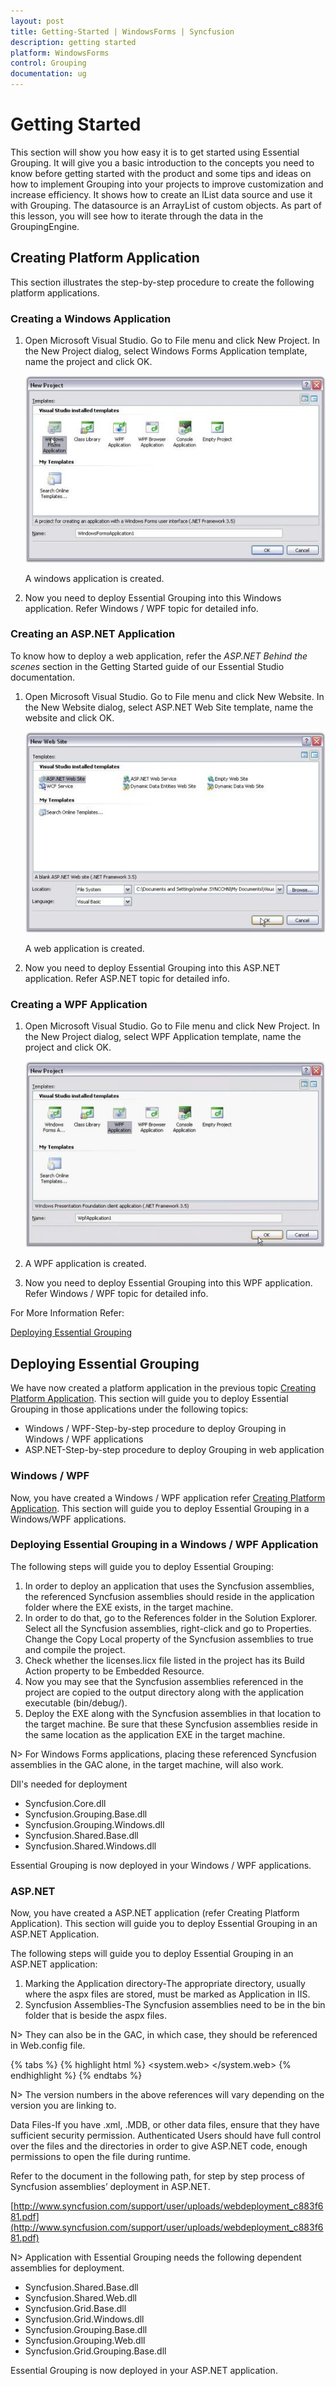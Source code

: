 ```yaml
---
layout: post
title: Getting-Started | WindowsForms | Syncfusion
description: getting started
platform: WindowsForms
control: Grouping
documentation: ug
---
```


# Getting Started

This section will show you how easy it is to get started using Essential Grouping. It will give you a basic introduction to the concepts you need to know before getting started with the product and some tips and ideas on how to implement Grouping into your projects to improve customization and increase efficiency. It shows how to create an IList data source and use it with Grouping. The datasource is an ArrayList of custom objects. As part of this lesson, you will see how to iterate through the data in the GroupingEngine.

## Creating Platform Application

This section illustrates the step-by-step procedure to create the following platform applications.



### Creating a Windows Application

1. Open Microsoft Visual Studio. Go to File menu and click New Project. In the New Project dialog, select Windows Forms Application template, name the project and click OK. 

   ![](Getting-Started_images/Getting-Started_img1.jpeg)





   A windows application is created.

2. Now you need to deploy Essential Grouping into this Windows application. Refer Windows / WPF topic for detailed info.



### Creating an ASP.NET Application

To know how to deploy a web application, refer the _ASP.NET Behind the scenes_ section in the Getting Started guide of our Essential Studio documentation. 

1. Open Microsoft Visual Studio. Go to File menu and click New Website. In the New Website dialog, select ASP.NET Web Site template, name the website and click OK. 



   ![](Getting-Started_images/Getting-Started_img2.jpeg)



   A web application is created.

2. Now you need to deploy Essential Grouping into this ASP.NET application. Refer ASP.NET topic for detailed info.



### Creating a WPF Application

1. Open Microsoft Visual Studio. Go to File menu and click New Project. In the New Project dialog, select WPF Application template, name the project and click OK. 

   ![](Getting-Started_images/Getting-Started_img3.jpeg)

2. A WPF application is created.
3. Now you need to deploy Essential Grouping into this WPF application. Refer Windows / WPF topic for detailed info.



For More Information Refer:

[Deploying Essential Grouping](#deploying-essential-grouping)

## Deploying Essential Grouping

We have now created a platform application in the previous topic [Creating Platform Application](#creating-platform-application). This section will guide you to deploy Essential Grouping in those applications under the following topics:

* Windows / WPF-Step-by-step procedure to deploy Grouping in Windows / WPF applications
* ASP.NET-Step-by-step procedure to deploy Grouping in web application

### Windows / WPF


Now, you have created a Windows / WPF application refer [Creating Platform Application](#creating-platform-application). This section will guide you to deploy Essential Grouping in a Windows/WPF applications.



### Deploying Essential Grouping in a Windows / WPF Application

The following steps will guide you to deploy Essential Grouping:

1. In order to deploy an application that uses the Syncfusion assemblies, the referenced Syncfusion assemblies should reside in the application folder where the EXE exists, in the target machine.
2. In order to do that, go to the References folder in the Solution Explorer. Select all the Syncfusion assemblies, right-click and go to Properties. Change the Copy Local property of the Syncfusion assemblies to true and compile the project.
3. Check whether the licenses.licx file listed in the project has its Build Action property to be Embedded Resource.
4. Now you may see that the Syncfusion assemblies referenced in the project are copied to the output directory along with the application executable (bin/debug/).
5. Deploy the EXE along with the Syncfusion assemblies in that location to the target machine. Be sure that these Syncfusion assemblies reside in the same location as the application EXE in the target machine.
 
N> For Windows Forms applications, placing these referenced Syncfusion assemblies in the GAC alone, in the target machine, will also work.

Dll's needed for deployment

* Syncfusion.Core.dll
* Syncfusion.Grouping.Base.dll
* Syncfusion.Grouping.Windows.dll
* Syncfusion.Shared.Base.dll
* Syncfusion.Shared.Windows.dll

Essential Grouping is now deployed in your Windows / WPF applications.

### ASP.NET

Now, you have created a ASP.NET application (refer Creating Platform Application). This section will guide you to deploy Essential Grouping in an ASP.NET Application.

The following steps will guide you to deploy Essential Grouping in an ASP.NET application:

1. Marking the Application directory-The appropriate directory, usually where the aspx files are stored, must be marked as Application in IIS.
2. Syncfusion Assemblies-The Syncfusion assemblies need to be in the bin folder that is beside the aspx files.
 
N> They can also be in the GAC, in which case, they should be referenced in Web.config file.

{% tabs %}
{% highlight html %}
<configuration>
<system.web>
<compilation>
<assemblies>
<add assembly="Syncfusion.Grid.Grouping.Web, Version=x.x.x.x, Culture=neutral, PublicKeyToken=3D67ED1F87D44C89"/></assemblies>
</compilation>
</system.web>
</configuration>
{% endhighlight %}
{% endtabs %}

N> The version numbers in the above references will vary depending on the version you are linking to.

Data Files-If you have .xml, .MDB, or other data files, ensure that they have sufficient security permission. Authenticated Users should have full control over the files and the directories in order to give ASP.NET code, enough permissions to open the file during runtime.

Refer to the document in the following path, for step by step process of Syncfusion assemblies’ deployment in ASP.NET.

[http://www.syncfusion.com/support/user/uploads/webdeployment_c883f681.pdf](http://www.syncfusion.com/support/user/uploads/webdeployment_c883f681.pdf)

N> Application with Essential Grouping needs the following dependent assemblies for deployment.

* Syncfusion.Shared.Base.dll
* Syncfusion.Shared.Web.dll
* Syncfusion.Grid.Base.dll
* Syncfusion.Grid.Windows.dll
* Syncfusion.Grouping.Base.dll
* Syncfusion.Grouping.Web.dll
* Syncfusion.Grid.Grouping.Base.dll

Essential Grouping is now deployed in your ASP.NET application.

